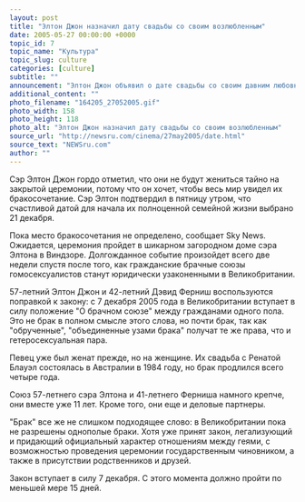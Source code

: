 ```yaml
---
layout: post
title: "Элтон Джон назначил дату свадьбы со своим возлюбленным"
date: 2005-05-27 00:00:00 +0000
topic_id: 7
topic_name: "Культура"
topic_slug: culture
categories: [culture]
subtitle: ""
announcement: "Элтон Джон объявил о дате свадьбы со своим давним любовником Дэвидом Фернишем. Певец планирует сделать себе и своему партнеру подарок к Рождеству - как предполагается, уже 21 декабря они свяжут себя узами брака."
additional_content: ""
photo_filename: "164205_27052005.gif"
photo_width: 158
photo_height: 118
photo_alt: "Элтон Джон назначил дату свадьбы со своим возлюбленным"
source_url: "http://newsru.com/cinema/27may2005/date.html"
source_text: "NEWSru.com"
author: ""
---
```

Сэр Элтон Джон гордо отметил, что они не будут жениться тайно на закрытой церемонии, потому что он хочет, чтобы весь мир увидел их бракосочетание. Сэр Элтон подтвердил в пятницу утром, что счастливой датой для начала их полноценной семейной жизни выбрано 21 декабря.

Пока место бракосочетания не определено, сообщает Sky News. Ожидается, церемония пройдет в шикарном загородном доме сэра Элтона в Виндзоре. Долгожданное событие произойдет всего две недели спустя после того, как гражданские брачные союзы гомосексуалистов станут юридически узаконенными в Великобритании.

57-летний Элтон Джон и 42-летний Дэвид Ферниш воспользуются поправкой к закону: с 7 декабря 2005 года в Великобритании вступает в силу положение "О брачном союзе" между гражданами одного пола. Это не брак в полном смысле этого слова, но почти брак, так как "обрученные", "объединенные узами брака" получат те же права, что и гетеросексуальная пара.

Певец уже был женат прежде, но на женщине. Их свадьба с Ренатой Блауэл состоялась в Австралии в 1984 году, но брак продлился всего четыре года.

Союз 57-летнего сэра Элтона и 41-летнего Ферниша намного крепче, они вместе уже 11 лет. Кроме того, они еще и деловые партнеры.

"Брак" все же не слишком подходящее слово: в Великобритании пока не разрешены однополые браки. Хотя уже принят закон, легализующий и придающий официальный характер отношениям между геями, с возможностью проведения церемонии государственным чиновником, а также в присутствии родственников и друзей.

Закон вступает в силу 7 декабря. С этого момента должно пройти по меньшей мере 15 дней.
